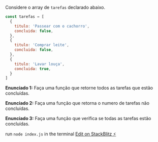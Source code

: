 Considere o array de `tarefas` declarado abaixo.

```jsx
const tarefas = [
  {
    titulo: 'Passear com o cachorro',
    concluida: false,
  },
  {
    titulo: 'Comprar leite',
    concluida: false,
  },
  {
    titulo: 'Lavar louça',
    concluida: true,
  }
]
```

**Enunciado 1:** Faça uma função que retorne todos as tarefas que estão concluídas.

**Enunciado 2:** Faça uma função que retorna o numero de tarefas não concluídas.

**Enunciado 3:** Faça uma função que verifica se todas as tarefas estão concluídas.

run `node index.js` in the terminal
[Edit on StackBlitz ⚡️](https://stackblitz.com/edit/node-wm1nbf)
